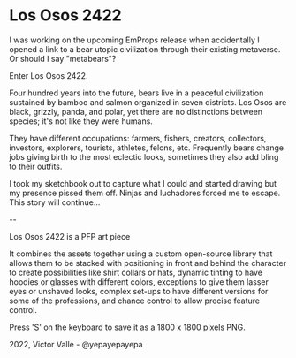 # Los Osos 2422

I was working on the upcoming EmProps release when accidentally I opened a link to a bear utopic civilization through their existing metaverse. Or should I say "metabears"?

Enter Los Osos 2422. 

Four hundred years into the future, bears live in a peaceful civilization sustained by bamboo and salmon organized in seven districts. Los Osos are black, grizzly, panda, and polar, yet there are no distinctions between species; it's not like they were humans. 

They have different occupations: farmers, fishers, creators, collectors, investors, explorers, tourists, athletes, felons, etc. Frequently bears change jobs giving birth to the most eclectic looks, sometimes they also add bling to their outfits.

I took my sketchbook out to capture what I could and started drawing but my presence pissed them off. Ninjas and luchadores forced me to escape.  This story will continue...

-- 

Los Osos 2422 is a PFP art piece 

It combines the assets together using a custom open-source library that allows them to be stacked with positioning in front and behind the character to create possibilities like shirt collars or hats, dynamic tinting to have hoodies or glasses with different colors, exceptions to give them lasser eyes or unshaved looks, complex set-ups to have different versions for some of the professions, and chance control to allow precise feature control.

Press 'S' on the keyboard to save it as a 1800 x 1800 pixels PNG.

2022, Victor Valle - @yepayepayepa